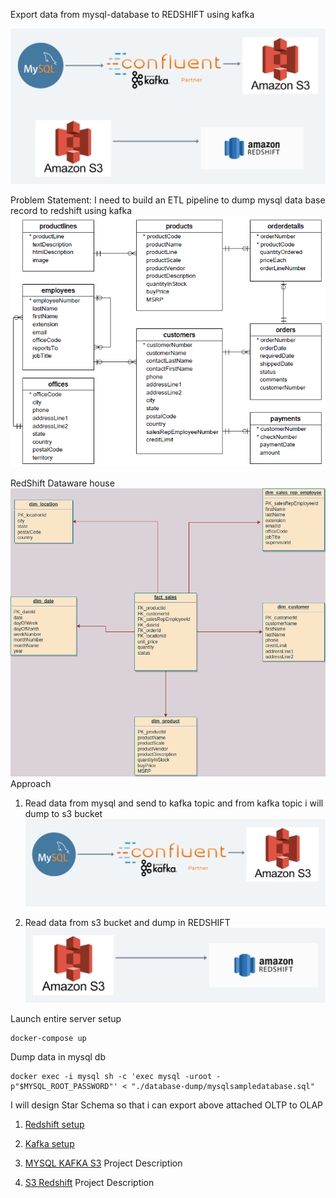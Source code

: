 Export data from mysql-database to REDSHIFT using kafka

![Data flow diagram](./diagrams/dataflow-diagram.png)

Problem Statement:
I need to build an ETL pipeline to dump mysql data base record to redshift using kafka
![MY SQL DATABASE](./diagrams/mysql-oltp-database.png)

RedShift Dataware house
![Red Shift](./diagrams/redshift-olap-diagram.png)
Approach

1. Read data from mysql and send to kafka topic and from kafka topic i will dump to s3 bucket
   ![mysql-kafka-s3](./diagrams/mysql-kafka-s3.png)

2. Read data from s3 bucket and dump in REDSHIFT
   ![s3-redshift](./diagrams/s3-redshift.png)

Launch entire server setup

```
docker-compose up
```

Dump data in mysql db

```
docker exec -i mysql sh -c 'exec mysql -uroot -p"$MYSQL_ROOT_PASSWORD"' < "./database-dump/mysqlsampledatabase.sql"
```

I will design Star Schema so that i can export above attached OLTP to OLAP

1. [Redshift setup](doc/REDSHIFT.md)
2. [Kafka setup](doc/CONFLUENT_KAFKA.md)

3. [MYSQL KAFKA S3](./mysql-kafka-s3/README.md) Project Description
4. [S3 Redshift](./kafka-redshift/README.md) Project Description
